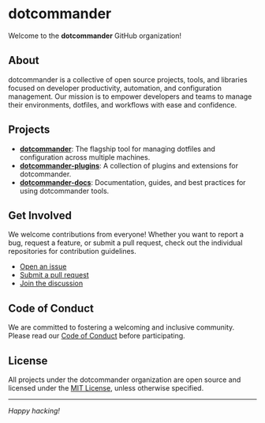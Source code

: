 # dotcommander

Welcome to the **dotcommander** GitHub organization!

## About

dotcommander is a collective of open source projects, tools, and libraries focused on developer productivity, automation, and configuration management. Our mission is to empower developers and teams to manage their environments, dotfiles, and workflows with ease and confidence.

## Projects

- **[dotcommander](https://github.com/dotcommander/dotcommander)**: The flagship tool for managing dotfiles and configuration across multiple machines.
- **[dotcommander-plugins](https://github.com/dotcommander/dotcommander-plugins)**: A collection of plugins and extensions for dotcommander.
- **[dotcommander-docs](https://github.com/dotcommander/dotcommander-docs)**: Documentation, guides, and best practices for using dotcommander tools.

## Get Involved

We welcome contributions from everyone! Whether you want to report a bug, request a feature, or submit a pull request, check out the individual repositories for contribution guidelines.

- [Open an issue](https://github.com/dotcommander/dotcommander/issues)
- [Submit a pull request](https://github.com/dotcommander/dotcommander/pulls)
- [Join the discussion](https://github.com/orgs/dotcommander/discussions)

## Code of Conduct

We are committed to fostering a welcoming and inclusive community. Please read our [Code of Conduct](https://github.com/dotcommander/.github/blob/main/CODE_OF_CONDUCT.md) before participating.

## License

All projects under the dotcommander organization are open source and licensed under the [MIT License](https://github.com/dotcommander/dotcommander/blob/main/LICENSE), unless otherwise specified.

---

*Happy hacking!*
